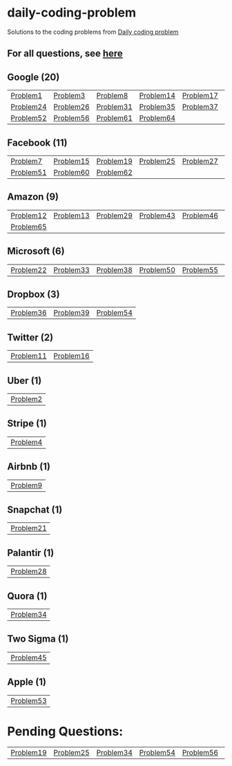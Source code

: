 # daily-coding-problem
Solutions to the coding problems from [Daily coding problem](https://dailycodingproblem.com/)

## For all questions, see [here](AllQuestions.md)

## **Google (20)**
| | | | | | | | |
|--|--|--|--|--|--|--|--|
|[Problem1](src/main/java/in/ashwanik/dcp/problems/p1_30/p1)|[Problem3](src/main/java/in/ashwanik/dcp/problems/p1_30/p3)|[Problem8](src/main/java/in/ashwanik/dcp/problems/p1_30/p8)|[Problem14](src/main/java/in/ashwanik/dcp/problems/p1_30/p14)|[Problem17](src/main/java/in/ashwanik/dcp/problems/p1_30/p17)|[Problem18](src/main/java/in/ashwanik/dcp/problems/p1_30/p18)|[Problem20](src/main/java/in/ashwanik/dcp/problems/p1_30/p20)|[Problem23](src/main/java/in/ashwanik/dcp/problems/p1_30/p23)|
|[Problem24](src/main/java/in/ashwanik/dcp/problems/p1_30/p24)|[Problem26](src/main/java/in/ashwanik/dcp/problems/p1_30/p26)|[Problem31](src/main/java/in/ashwanik/dcp/problems/p31_60/p31)|[Problem35](src/main/java/in/ashwanik/dcp/problems/p31_60/p35)|[Problem37](src/main/java/in/ashwanik/dcp/problems/p31_60/p37)|[Problem42](src/main/java/in/ashwanik/dcp/problems/p31_60/p42)|[Problem44](src/main/java/in/ashwanik/dcp/problems/p31_60/p44)|[Problem48](src/main/java/in/ashwanik/dcp/problems/p31_60/p48)|
|[Problem52](src/main/java/in/ashwanik/dcp/problems/p31_60/p52)|[Problem56](src/main/java/in/ashwanik/dcp/problems/p31_60/p56)|[Problem61](src/main/java/in/ashwanik/dcp/problems/p61_90/p61)|[Problem64](src/main/java/in/ashwanik/dcp/problems/p61_90/p64)|


## **Facebook (11)**
| | | | | | | | |
|--|--|--|--|--|--|--|--|
|[Problem7](src/main/java/in/ashwanik/dcp/problems/p1_30/p7)|[Problem15](src/main/java/in/ashwanik/dcp/problems/p1_30/p15)|[Problem19](src/main/java/in/ashwanik/dcp/problems/p1_30/p19)|[Problem25](src/main/java/in/ashwanik/dcp/problems/p1_30/p25)|[Problem27](src/main/java/in/ashwanik/dcp/problems/p1_30/p27)|[Problem30](src/main/java/in/ashwanik/dcp/problems/p1_30/p30)|[Problem41](src/main/java/in/ashwanik/dcp/problems/p31_60/p41)|[Problem47](src/main/java/in/ashwanik/dcp/problems/p31_60/p47)|
|[Problem51](src/main/java/in/ashwanik/dcp/problems/p31_60/p51)|[Problem60](src/main/java/in/ashwanik/dcp/problems/p31_60/p60)|[Problem62](src/main/java/in/ashwanik/dcp/problems/p61_90/p62)|


## **Amazon (9)**
| | | | | | | | |
|--|--|--|--|--|--|--|--|
|[Problem12](src/main/java/in/ashwanik/dcp/problems/p1_30/p12)|[Problem13](src/main/java/in/ashwanik/dcp/problems/p1_30/p13)|[Problem29](src/main/java/in/ashwanik/dcp/problems/p1_30/p29)|[Problem43](src/main/java/in/ashwanik/dcp/problems/p31_60/p43)|[Problem46](src/main/java/in/ashwanik/dcp/problems/p31_60/p46)|[Problem49](src/main/java/in/ashwanik/dcp/problems/p31_60/p49)|[Problem57](src/main/java/in/ashwanik/dcp/problems/p31_60/p57)|[Problem58](src/main/java/in/ashwanik/dcp/problems/p31_60/p58)|
|[Problem65](src/main/java/in/ashwanik/dcp/problems/p61_90/p65)|


## **Microsoft (6)**
| | | | | | |
|--|--|--|--|--|--|
|[Problem22](src/main/java/in/ashwanik/dcp/problems/p1_30/p22)|[Problem33](src/main/java/in/ashwanik/dcp/problems/p31_60/p33)|[Problem38](src/main/java/in/ashwanik/dcp/problems/p31_60/p38)|[Problem50](src/main/java/in/ashwanik/dcp/problems/p31_60/p50)|[Problem55](src/main/java/in/ashwanik/dcp/problems/p31_60/p55)|[Problem63](src/main/java/in/ashwanik/dcp/problems/p61_90/p63)|


## **Dropbox (3)**
| | | |
|--|--|--|
|[Problem36](src/main/java/in/ashwanik/dcp/problems/p31_60/p36)|[Problem39](src/main/java/in/ashwanik/dcp/problems/p31_60/p39)|[Problem54](src/main/java/in/ashwanik/dcp/problems/p31_60/p54)|


## **Twitter (2)**
| | |
|--|--|
|[Problem11](src/main/java/in/ashwanik/dcp/problems/p1_30/p11)|[Problem16](src/main/java/in/ashwanik/dcp/problems/p1_30/p16)|


## **Uber (1)**
| |
|--|
|[Problem2](src/main/java/in/ashwanik/dcp/problems/p1_30/p2)|


## **Stripe (1)**
| |
|--|
|[Problem4](src/main/java/in/ashwanik/dcp/problems/p1_30/p4)|


## **Airbnb (1)**
| |
|--|
|[Problem9](src/main/java/in/ashwanik/dcp/problems/p1_30/p9)|


## **Snapchat (1)**
| |
|--|
|[Problem21](src/main/java/in/ashwanik/dcp/problems/p1_30/p21)|


## **Palantir (1)**
| |
|--|
|[Problem28](src/main/java/in/ashwanik/dcp/problems/p1_30/p28)|


## **Quora (1)**
| |
|--|
|[Problem34](src/main/java/in/ashwanik/dcp/problems/p31_60/p34)|


## **Two Sigma (1)**
| |
|--|
|[Problem45](src/main/java/in/ashwanik/dcp/problems/p31_60/p45)|


## **Apple (1)**
| |
|--|
|[Problem53](src/main/java/in/ashwanik/dcp/problems/p31_60/p53)|


 # Pending Questions:
| | | | | | | |
|--|--|--|--|--|--|--|
|[Problem19](src/main/java/in/ashwanik/dcp/problems/p1_30/p19)|[Problem25](src/main/java/in/ashwanik/dcp/problems/p1_30/p25)|[Problem34](src/main/java/in/ashwanik/dcp/problems/p31_60/p34)|[Problem54](src/main/java/in/ashwanik/dcp/problems/p31_60/p54)|[Problem56](src/main/java/in/ashwanik/dcp/problems/p31_60/p56)|[Problem62](src/main/java/in/ashwanik/dcp/problems/p61_90/p62)|[Problem63](src/main/java/in/ashwanik/dcp/problems/p61_90/p63)|

